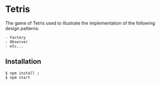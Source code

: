 # Tetris

The game of Tetris used to illustrate the implementation of the following design patterns: 
```
- Factory 
- Observer
- etc...
```

## Installation 

```
$ npm install ; 
$ npm start
```
